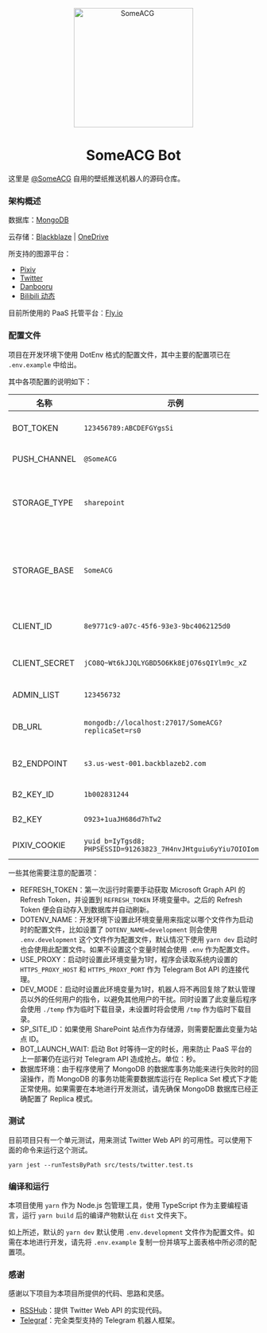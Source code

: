 <p align="center">
<img src="https://t.me/i/userpic/320/SomeACG.jpg" alt="SomeACG" width="240">
</p>
<h1 align="center">SomeACG Bot</h1>


这里是 [@SomeACG](https://t.me/SomeACG) 自用的壁纸推送机器人的源码仓库。

### 架构概述

数据库：[MongoDB](https://www.mongodb.com/)

云存储：[Blackblaze](https://www.backblaze.com/) | [OneDrive](https://www.office.com/onedrive)

所支持的图源平台：

* [Pixiv](https://www.pixiv.net/)
* [Twitter](https://twitter.com/?lang=en)
* [Danbooru](https://danbooru.donmai.us/)
* [Bilibili 动态](https://t.bilibili.com)

目前所使用的 PaaS 托管平台：[Fly.io](https://fly.io/)

### 配置文件

项目在开发环境下使用 DotEnv 格式的配置文件，其中主要的配置项已在 `.env.example` 中给出。

其中各项配置的说明如下：

| 名称          | 示例                                                         | 说明                                               |
| ------------- | ------------------------------------------------------------ | -------------------------------------------------- |
| BOT_TOKEN     | `123456789:ABCDEFGYgsSi`                                     | Telegram 机器人的 Bot Token                        |
| PUSH_CHANNEL  | `@SomeACG`                                                   | 壁纸推送的目标频道                                 |
| STORAGE_TYPE  | `sharepoint`                                                 | 云存储类型，目前只支持 sharepoint 和 b2            |
| STORAGE_BASE  | `SomeACG`                                                    | 云存储的目标上传目录，开头无斜杠，留空上传至根目录 |
| CLIENT_ID     | `8e9771c9-a07c-45f6-93e3-9bc4062125d0`                       | Microsoft Graph 的客户端 ID                        |
| CLIENT_SECRET | `jCO8Q~Wt6kJJQLYGBD5O6Kk8EjO76sQIYlm9c_xZ`                   | Microsoft Graph 的客户端密钥                       |
| ADMIN_LIST    | `123456732`                                                  | 默认管理员的 User ID                               |
| DB_URL        | `mongodb://localhost:27017/SomeACG?replicaSet=rs0`           | MongoDB 数据库连接字符串                           |
| B2_ENDPOINT   | `s3.us-west-001.backblazeb2.com`                             | Blackblaze 的存储桶地址                            |
| B2_KEY_ID     | `1b002831244`                                                | Blackblaze 的应用 ID                               |
| B2_KEY        | `O923+1uaJH686d7hTw2`                                        | Blackblaze 的应用密钥                              |
| PIXIV_COOKIE  | `yuid_b=IyTgsd8; PHPSESSID=91263823_7H4nvJHtguiu6yYiu7OIOIomS;` | Pixiv 的网站 Cookie                                |

一些其他需要注意的配置项：

* REFRESH_TOKEN：第一次运行时需要手动获取 Microsoft Graph API 的 Refresh Token，并设置到 `REFRESH_TOKEN` 环境变量中。之后的 Refresh Token 便会自动存入到数据库并自动刷新。
* DOTENV_NAME：开发环境下设置此环境变量用来指定以哪个文件作为启动时的配置文件，比如设置了 `DOTENV_NAME=development` 则会使用 `.env.development` 这个文件作为配置文件，默认情况下使用 `yarn dev` 启动时也会使用此配置文件。如果不设置这个变量时贼会使用 `.env` 作为配置文件。
* USE_PROXY：启动时设置此环境变量为1时，程序会读取系统内设置的 `HTTPS_PROXY_HOST` 和 `HTTPS_PROXY_PORT` 作为 Telegram Bot API 的连接代理。
* DEV_MODE：启动时设置此环境变量为1时，机器人将不再回复除了默认管理员以外的任何用户的指令，以避免其他用户的干扰。同时设置了此变量后程序会使用 `./temp` 作为临时下载目录，未设置时将会使用 `/tmp` 作为临时下载目录。
* SP_SITE_ID：如果使用 SharePoint 站点作为存储源，则需要配置此变量为站点 ID。
* BOT_LAUNCH_WAIT: 启动 Bot 时等待一定的时长，用来防止 PaaS 平台的上一部署仍在运行对 Telegram API 造成抢占。单位：秒。
* 数据库环境：由于程序使用了 MongoDB 的数据库事务功能来进行失败时的回滚操作，而 MongoDB 的事务功能需要数据库运行在 Replica Set 模式下才能正常使用。如果需要在本地进行开发测试，请先确保 MongoDB 数据库已经正确配置了 Replica 模式。

### 测试

目前项目只有一个单元测试，用来测试 Twitter Web API 的可用性。可以使用下面的命令来运行这个测试。

```shell
yarn jest --runTestsByPath src/tests/twitter.test.ts
```

### 编译和运行

本项目使用 `yarn` 作为 Node.js 包管理工具，使用 TypeScript 作为主要编程语言，运行 `yarn build` 后的编译产物默认在 `dist` 文件夹下。

如上所述，默认的 `yarn dev` 默认使用 `.env.development` 文件作为配置文件。如需在本地进行开发，请先将 `.env.example` 复制一份并填写上面表格中所必须的配置项。

### 感谢

感谢以下项目为本项目所提供的代码、思路和灵感。

* [RSSHub](https://github.com/DIYgod/RSSHub)：提供 Twitter Web API 的实现代码。
* [Telegraf](https://github.com/telegraf/telegraf)：完全类型支持的 Telegram 机器人框架。

